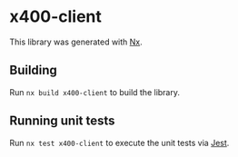 # x400-client

This library was generated with [Nx](https://nx.dev).

## Building

Run `nx build x400-client` to build the library.

## Running unit tests

Run `nx test x400-client` to execute the unit tests via [Jest](https://jestjs.io).
